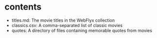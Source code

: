 # contents
 
- titles.md: The movie titles in the WebFlyx collection
- classics.csv: A comma-separated list of classic movies
- quotes: A directory of files containing memorable quotes from movies

